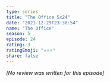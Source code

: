 ```yaml
---
type: series
title: "The Office 5x24"
date: "2021-12-29T23:38:54"
name: "The Office"
season: 5
episode: 24
rating: 3
ratingEmoji: "⭐️⭐️⭐️"
share: false
---
```


_[No review was written for this episode]_
